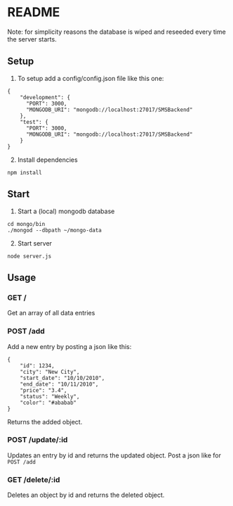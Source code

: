 # README

Note: for simplicity reasons the database is wiped and reseeded every time the server starts.

## Setup

1) To setup add a config/config.json file like this one: 

```
{
    "development": {
      "PORT": 3000,
      "MONGODB_URI": "mongodb://localhost:27017/SMSBackend"
    },
    "test": {
      "PORT": 3000,
      "MONGODB_URI": "mongodb://localhost:27017/SMSBackend"
    }
}
```

2) Install dependencies

```
npm install
```

## Start 

1) Start a (local) mongodb database

```
cd mongo/bin
./mongod --dbpath ~/mongo-data
```

2) Start server

```
node server.js
```

## Usage

### GET /

Get an array of all data entries

### POST /add

Add a new entry by posting a json like this:
```
{
	"id": 1234,
	"city": "New City",
	"start_date": "10/10/2010",
	"end_date": "10/11/2010",
	"price": "3.4",
	"status": "Weekly",
	"color": "#ababab"
}
```

Returns the added object.

### POST /update/:id

Updates an entry by id and returns the updated object.
Post a json like for `POST /add`

### GET /delete/:id

Deletes an object by id and returns the deleted object.
